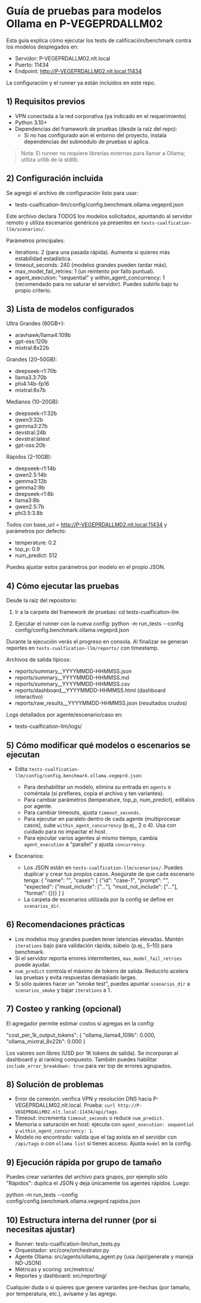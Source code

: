 # Guía de pruebas para modelos Ollama en P-VEGEPRDALLM02

Esta guía explica cómo ejecutar los tests de calificación/benchmark contra los modelos desplegados en:

- Servidor: P-VEGEPRDALLM02.nlt.local
- Puerto: 11434
- Endpoint: http://P-VEGEPRDALLM02.nlt.local:11434

La configuración y el runner ya están incluidos en este repo.

## 1) Requisitos previos

- VPN conectada a la red corporativa (ya indicado en el requerimiento)
- Python 3.10+
- Dependencias del framework de pruebas (desde la raíz del repo):
  - Si no has configurado aún el entorno del proyecto, instala dependencias del submódulo de pruebas si aplica.

> Nota: El runner no requiere librerías externas para llamar a Ollama; utiliza urllib de la stdlib.

## 2) Configuración incluida

Se agregó el archivo de configuración listo para usar:

- tests-cualfication-llm/config/config.benchmark.ollama.vegeprd.json

Este archivo declara TODOS los modelos solicitados, apuntando al servidor remoto y utiliza escenarios genéricos ya presentes en `tests-cualfication-llm/scenarios/`.

Parámetros principales:
- iterations: 2 (para una pasada rápida). Aumenta si quieres más estabilidad estadística.
- timeout_seconds: 240 (modelos grandes pueden tardar más).
- max_model_fail_retries: 1 (un reintento por fallo puntual).
- agent_execution: "sequential" y within_agent_concurrency: 1 (recomendado para no saturar el servidor). Puedes subirlo bajo tu propio criterio.

## 3) Lista de modelos configurados

Ultra Grandes (60GB+):
- aravhawk/llama4:109b
- gpt-oss:120b
- mixtral:8x22b

Grandes (20–50GB):
- deepseek-r1:70b
- llama3.3:70b
- phi4:14b-fp16
- mixtral:8x7b

Medianos (10–20GB):
- deepseek-r1:32b
- qwen3:32b
- gemma3:27b
- devstral:24b
- devstral:latest
- gpt-oss:20b

Rápidos (2–10GB):
- deepseek-r1:14b
- qwen2.5:14b
- gemma3:12b
- gemma2:9b
- deepseek-r1:8b
- llama3:8b
- qwen2.5:7b
- phi3.5:3.8b

Todos con base_url = http://P-VEGEPRDALLM02.nlt.local:11434 y parámetros por defecto:
- temperature: 0.2
- top_p: 0.9
- num_predict: 512

Puedes ajustar estos parámetros por modelo en el propio JSON.

## 4) Cómo ejecutar las pruebas

Desde la raíz del repositorio:

1. Ir a la carpeta del framework de pruebas:
   cd tests-cualfication-llm

2. Ejecutar el runner con la nueva config:
   python -m run_tests --config config/config.benchmark.ollama.vegeprd.json

Durante la ejecución verás el progreso en consola. Al finalizar se generan reportes en `tests-cualfication-llm/reports/` con timestamp.

Archivos de salida típicos:
- reports/summary__YYYYMMDD-HHMMSS.json
- reports/summary__YYYYMMDD-HHMMSS.md
- reports/summary__YYYYMMDD-HHMMSS.csv
- reports/dashboard__YYYYMMDD-HHMMSS.html (dashboard interactivo)
- reports/raw_results__YYYYMMDD-HHMMSS.json (resultados crudos)

Logs detallados por agente/escenario/caso en:
- tests-cualfication-llm/logs/

## 5) Cómo modificar qué modelos o escenarios se ejecutan

- Edita `tests-cualfication-llm/config/config.benchmark.ollama.vegeprd.json`:
  - Para deshabilitar un modelo, elimina su entrada en `agents` o coméntala (si prefieres, copia el archivo y ten variantes).
  - Para cambiar parámetros (temperature, top_p, num_predict), edítalos por agente.
  - Para cambiar timeouts, ajusta `timeout_seconds`.
  - Para ejecutar en paralelo dentro de cada agente (multiprocesar casos), sube `within_agent_concurrency` (p.ej., 2 o 4). Usa con cuidado para no impactar el host.
  - Para ejecutar varios agentes al mismo tiempo, cambia `agent_execution` a "parallel" y ajusta `concurrency`.

- Escenarios:
  - Los JSON están en `tests-cualfication-llm/scenarios/`. Puedes duplicar y crear tus propios casos. Asegúrate de que cada escenario tenga:
    {
      "name": "<nombre>",
      "cases": [
        {"id": "case-1", "prompt": "<texto>", "expected": {"must_include": ["..."], "must_not_include": ["..."], "format": {}}}
      ]
    }
  - La carpeta de escenarios utilizada por la config se define en `scenarios_dir`.

## 6) Recomendaciones prácticas

- Los modelos muy grandes pueden tener latencias elevadas. Mantén `iterations` bajo para validación rápida; súbelo (p.ej., 5–10) para benchmark.
- Si el servidor reporta errores intermitentes, `max_model_fail_retries` puede ayudar.
- `num_predict` controla el máximo de tokens de salida. Reducirlo acelera las pruebas y evita respuestas demasiado largas.
- Si sólo quieres hacer un "smoke test", puedes apuntar `scenarios_dir` a `scenarios_smoke` y bajar `iterations` a 1.

## 7) Costeo y ranking (opcional)

El agregador permite estimar costos si agregas en la config:

"cost_per_1k_output_tokens": {
  "ollama_llama4_109b": 0.000,  
  "ollama_mixtral_8x22b": 0.000
}

Los valores son libres (USD por 1K tokens de salida). Se incorporan al dashboard y al ranking compuesto. También puedes habilitar `include_error_breakdown: true` para ver top de errores agrupados.

## 8) Solución de problemas

- Error de conexión: verifica VPN y resolución DNS hacia P-VEGEPRDALLM02.nlt.local. Prueba: `curl http://P-VEGEPRDALLM02.nlt.local:11434/api/tags`.
- Timeout: incrementa `timeout_seconds` o reduce `num_predict`.
- Memoria o saturación en host: ejecuta con `agent_execution: sequential` y `within_agent_concurrency: 1`.
- Modelo no encontrado: valida que el tag exista en el servidor con `/api/tags` o con `ollama list` si tienes acceso. Ajusta `model` en la config.

## 9) Ejecución rápida por grupo de tamaño

Puedes crear variantes del archivo para grupos, por ejemplo sólo "Rápidos": duplica el JSON y deja únicamente los agentes rápidos. Luego:

python -m run_tests --config config/config.benchmark.ollama.vegeprd.rapidos.json

## 10) Estructura interna del runner (por si necesitas ajustar)

- Runner: tests-cualfication-llm/run_tests.py
- Orquestador: src/core/orchestrator.py
- Agente Ollama: src/agents/ollama_agent.py (usa /api/generate y maneja ND-JSON)
- Métricas y scoring: src/metrics/
- Reportes y dashboard: src/reporting/

Cualquier duda o si quieres que genere variantes pre-hechas (por tamaño, por temperatura, etc.), avísame y las agrego.
